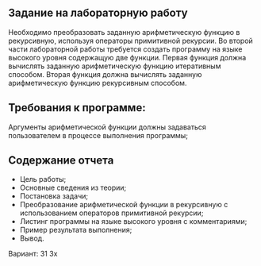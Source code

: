 ## Задание на лабораторную работу
Необходимо преобразовать заданную арифметическую функцию в рекурсивную, используя операторы примитивной рекурсии.
Во второй части лабораторной работы требуется создать программу на языке высокого уровня содержащую две функции. Первая функция должна вычислять заданную арифметическую функцию итеративным способом. Вторая функция должна вычислять заданную арифметическую функцию рекурсивным способом.

## Требования к программе:
Аргументы арифметической функции должны задаваться пользователем в процессе выполнения программы;

## Содержание отчета
* Цель работы;
* Основные сведения из теории;
* Постановка задачи;
* Преобразование арифметической функции в рекурсивную с использованием операторов примитивной рекурсии;
* Листинг программы на языке высокого уровня с комментариями;
* Пример результата выполнения;
* Вывод.

Вариант: 31
  3x
